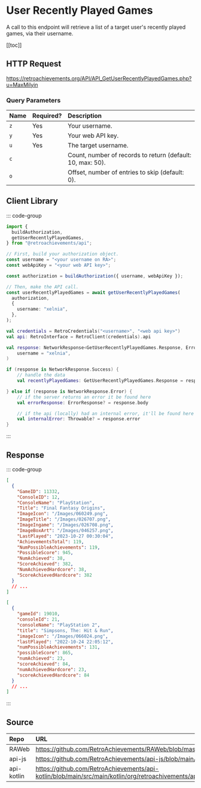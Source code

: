 <script setup>
import SampleRequest from '../components/SampleRequest.vue';
</script>

# User Recently Played Games

A call to this endpoint will retrieve a list of a target user's recently played games, via their username.

[[toc]]

## HTTP Request

<SampleRequest httpVerb="GET">https://retroachievements.org/API/API_GetUserRecentlyPlayedGames.php?u=MaxMilyin</SampleRequest>

### Query Parameters

| Name | Required? | Description                                                |
| :--- | :-------- | :--------------------------------------------------------- |
| `z`  | Yes       | Your username.                                             |
| `y`  | Yes       | Your web API key.                                          |
| `u`  | Yes       | The target username.                                       |
| `c`  |           | Count, number of records to return (default: 10, max: 50). |
| `o`  |           | Offset, number of entries to skip (default: 0).            |

## Client Library

::: code-group

```ts [NodeJS]
import {
  buildAuthorization,
  getUserRecentlyPlayedGames,
} from "@retroachievements/api";

// First, build your authorization object.
const username = "<your username on RA>";
const webApiKey = "<your web API key>";

const authorization = buildAuthorization({ username, webApiKey });

// Then, make the API call.
const userRecentlyPlayedGames = await getUserRecentlyPlayedGames(
  authorization,
  {
    username: "xelnia",
  },
);
```

```kotlin [Kotlin]
val credentials = RetroCredentials("<username>", "<web api key>")
val api: RetroInterface = RetroClient(credentials).api

val response: NetworkResponse<GetUserRecentlyPlayedGames.Response, ErrorResponse> = api.getUserRecentlyPlayedGames(
    username = "xelnia",
)

if (response is NetworkResponse.Success) {
    // handle the data
    val recentlyPlayedGames: GetUserRecentlyPlayedGames.Response = response.body

} else if (response is NetworkResponse.Error) {
    // if the server returns an error it be found here
    val errorResponse: ErrorResponse? = response.body

    // if the api (locally) had an internal error, it'll be found here
    val internalError: Throwable? = response.error
}
```

:::

## Response

::: code-group

```json [HTTP Response]
[
  {
    "GameID": 11332,
    "ConsoleID": 12,
    "ConsoleName": "PlayStation",
    "Title": "Final Fantasy Origins",
    "ImageIcon": "/Images/060249.png",
    "ImageTitle": "/Images/026707.png",
    "ImageIngame": "/Images/026708.png",
    "ImageBoxArt": "/Images/046257.png",
    "LastPlayed": "2023-10-27 00:30:04",
    "AchievementsTotal": 119,
    "NumPossibleAchievements": 119,
    "PossibleScore": 945,
    "NumAchieved": 38,
    "ScoreAchieved": 382,
    "NumAchievedHardcore": 38,
    "ScoreAchievedHardcore": 382
  }
  // ...
]
```

```json [NodeJS]
[
  {
    "gameId": 19010,
    "consoleId": 21,
    "consoleName": "PlayStation 2",
    "title": "Simpsons, The: Hit & Run",
    "imageIcon": "/Images/066024.png",
    "lastPlayed": "2022-10-24 22:05:12",
    "numPossibleAchievements": 131,
    "possibleScore": 865,
    "numAchieved": 23,
    "scoreAchieved": 84,
    "numAchievedHardcore": 23,
    "scoreAchievedHardcore": 84
  }
  // ...
]
```

:::

## Source

| Repo       | URL                                                                                                                  |
| :--------- | :------------------------------------------------------------------------------------------------------------------- |
| RAWeb      | https://github.com/RetroAchievements/RAWeb/blob/master/public/API/API_GetUserRecentlyPlayedGames.php                 |
| api-js     | https://github.com/RetroAchievements/api-js/blob/main/src/user/getUserRecentlyPlayedGames.ts                         |
| api-kotlin | https://github.com/RetroAchievements/api-kotlin/blob/main/src/main/kotlin/org/retroachivements/api/RetroInterface.kt |
